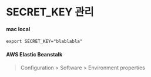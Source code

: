 # SECRET_KEY 관리

#### mac local
```
export SECRET_KEY="blablabla"
```

#### AWS Elastic Beanstalk
    
> Configuration > Software > Environment properties
